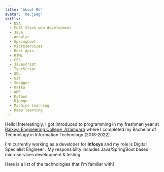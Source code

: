 ```yaml
---
title: 'About Me'
avatar: 'me.jpeg'
skills:
  - DSA 
  - Full Stack web development
  - Java
  - Angular 
  - Springboot 
  - Microservices
  - Rest Apis 
  - HTML 
  - CSS 
  - Javascript
  - TypeScript 
  - SQL 
  - Git 
  - Swagger
  - Kafka 
  - AWS 
  - Python 
  - Django
  - Machine Learning
  - Deep learning
---
```


Hello! Interestingly, I got introduced to programming in my freshman year at [Rajkiya Engineering College, Azamgarh](http://gecazamgarh.ac.in/) where I completed my Bachelor of Technology in Information Technology (2018-2022). 

I'm currently working as a developer for **Infosys** and my role is Digital Specialist Engineer . My responsibilty includes Java/SpringBoot based microservices development & testing. 

Here is a list of the technologies that I'm familiar with!

